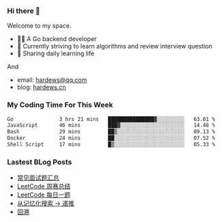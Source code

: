 ### Hi there 👋
Welcome to my space.

- 👨‍🦲 A Go backend developer
- 📕 Currently striving to learn algorithms and review interview question
- 💪 Sharing daily learning life

And
- email: hardews@qq.com
- blog: [hardews.cn](hardews.cn)

### My Coding Time For This Week
<!--START_SECTION:waka-->

```txt
Go               3 hrs 21 mins   ███████████████▓░░░░░░░░░   63.01 %
JavaScript       46 mins         ███▓░░░░░░░░░░░░░░░░░░░░░   14.48 %
Bash             29 mins         ██▒░░░░░░░░░░░░░░░░░░░░░░   09.13 %
Docker           24 mins         ██░░░░░░░░░░░░░░░░░░░░░░░   07.52 %
Shell Script     17 mins         █▒░░░░░░░░░░░░░░░░░░░░░░░   05.33 %
```

<!--END_SECTION:waka-->

### Lastest BLog Posts
<!-- BLOG-POST-LIST:START -->
- [常见面试题汇总](https://hardews.cn/interview-sum)
- [LeetCode 周赛总结](https://hardews.cn/leetcode-weekly)
- [LeetCode 每日一题](https://hardews.cn/leetcode-daily)
- [从记忆化搜索 -&gt; 递推](https://hardews.cn/dynamic-programming-1)
- [回溯](https://hardews.cn/backtracking)
<!-- BLOG-POST-LIST:END -->

<!--
**Hardews/Hardews** is a ✨ _special_ ✨ repository because its `README.md` (this file) appears on your GitHub profile.

Here are some ideas to get you started:

- 🔭 I’m currently working on ...
- 🌱 I’m currently learning ...
- 👯 I’m looking to collaborate on ...
- 🤔 I’m looking for help with ...
- 💬 Ask me about ...
- 📫 How to reach me: ...
- 😄 Pronouns: ...
- ⚡ Fun fact: ...
-->
